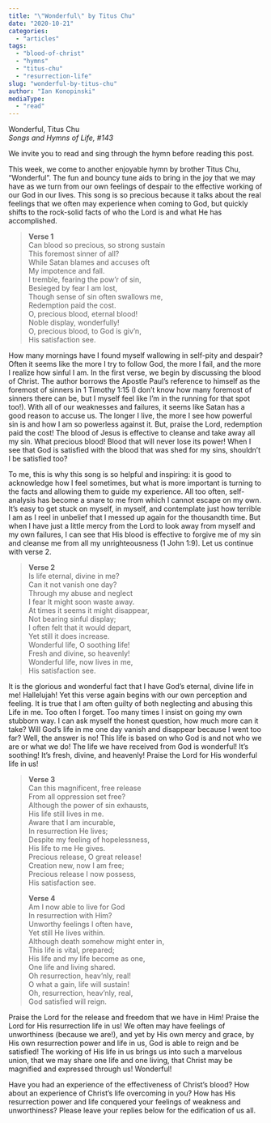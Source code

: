 ```yaml
---
title: "\"Wonderful\" by Titus Chu"
date: "2020-10-21"
categories: 
  - "articles"
tags: 
  - "blood-of-christ"
  - "hymns"
  - "titus-chu"
  - "resurrection-life"
slug: "wonderful-by-titus-chu"
author: "Ian Konopinski"
mediaType: 
  - "read"
---
```


Wonderful, Titus Chu  
_Songs and Hymns of Life, #143_

We invite you to read and sing through the hymn before reading this post.

This week, we come to another enjoyable hymn by brother Titus Chu, “Wonderful”. The fun and bouncy tune aids to bring in the joy that we may have as we turn from our own feelings of despair to the effective working of our God in our lives. This song is so precious because it talks about the real feelings that we often may experience when coming to God, but quickly shifts to the rock-solid facts of who the Lord is and what He has accomplished. 

> **Verse 1**  
> Can blood so precious, so strong sustain   
> This foremost sinner of all?   
> While Satan blames and accuses oft   
> My impotence and fall.   
> I tremble, fearing the pow’r of sin,   
> Besieged by fear I am lost,   
> Though sense of sin often swallows me,   
> Redemption paid the cost.   
> O, precious blood, eternal blood!   
> Noble display, wonderfully!   
> O, precious blood, to God is giv’n,   
> His satisfaction see. 

How many mornings have I found myself wallowing in self-pity and despair? Often it seems like the more I try to follow God, the more I fail, and the more I realize how sinful I am. In the first verse, we begin by discussing the blood of Christ. The author borrows the Apostle Paul’s reference to himself as the foremost of sinners in 1 Timothy 1:15 (I don’t know how many foremost of sinners there can be, but I myself feel like I’m in the running for that spot too!). With all of our weaknesses and failures, it seems like Satan has a good reason to accuse us. The longer I live, the more I see how powerful sin is and how I am so powerless against it. But, praise the Lord, redemption paid the cost! The blood of Jesus is effective to cleanse and take away all my sin. What precious blood! Blood that will never lose its power! When I see that God is satisfied with the blood that was shed for my sins, shouldn’t I be satisfied too?

To me, this is why this song is so helpful and inspiring: it is good to acknowledge how I feel sometimes, but what is more important is turning to the facts and allowing them to guide my experience. All too often, self-analysis has become a snare to me from which I cannot escape on my own. It’s easy to get stuck on myself, in myself, and contemplate just how terrible I am as I reel in unbelief that I messed up again for the thousandth time. But when I have just a little mercy from the Lord to look away from myself and my own failures, I can see that His blood is effective to forgive me of my sin and cleanse me from all my unrighteousness (1 John 1:9). Let us continue with verse 2.

> **Verse 2**  
> Is life eternal, divine in me?   
> Can it not vanish one day?   
> Through my abuse and neglect   
> I fear It might soon waste away.   
> At times it seems it might disappear,   
> Not bearing sinful display;   
> I often felt that it would depart,   
> Yet still it does increase.   
> Wonderful life, O soothing life!   
> Fresh and divine, so heavenly!   
> Wonderful life, now lives in me,   
> His satisfaction see. 

It is the glorious and wonderful fact that I have God’s eternal, divine life in me! Hallelujah! Yet this verse again begins with our own perception and feeling. It is true that I am often guilty of both neglecting and abusing this Life in me. Too often I forget. Too many times I insist on going my own stubborn way. I can ask myself the honest question, how much more can it take? Will God’s life in me one day vanish and disappear because I went too far? Well, the answer is no! This life is based on who God is and not who we are or what we do! The life we have received from God is wonderful! It’s soothing! It’s fresh, divine, and heavenly! Praise the Lord for His wonderful life in us!

> **Verse 3**  
> Can this magnificent, free release   
> From all oppression set free?   
> Although the power of sin exhausts,   
> His life still lives in me.   
> Aware that I am incurable,   
> In resurrection He lives;   
> Despite my feeling of hopelessness,   
> His life to me He gives.   
> Precious release, O great release!   
> Creation new, now I am free;   
> Precious release I now possess,   
> His satisfaction see. 
> 
> **Verse 4**  
> Am I now able to live for God   
> In resurrection with Him?   
> Unworthy feelings I often have,   
> Yet still He lives within.   
> Although death somehow might enter in,   
> This life is vital, prepared;   
> His life and my life become as one,   
> One life and living shared.   
> Oh resurrection, heav’nly, real!   
> O what a gain, life will sustain!   
> Oh, resurrection, heav’nly, real,   
> God satisfied will reign.

Praise the Lord for the release and freedom that we have in Him! Praise the Lord for His resurrection life in us! We often may have feelings of unworthiness (because we are!), and yet by His own mercy and grace, by His own resurrection power and life in us, God is able to reign and be satisfied! The working of His life in us brings us into such a marvelous union, that we may share one life and one living, that Christ may be magnified and expressed through us! Wonderful!

Have you had an experience of the effectiveness of Christ’s blood? How about an experience of Christ’s life overcoming in you? How has His resurrection power and life conquered your feelings of weakness and unworthiness? Please leave your replies below for the edification of us all.
